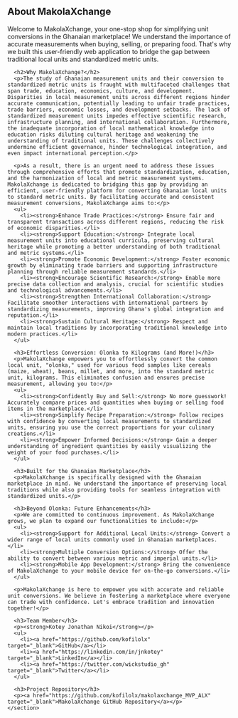 <main>
    <section>
      <h2>About MakolaXchange</h2>
      <p>Welcome to MakolaXchange, your one-stop shop for simplifying unit conversions in the Ghanaian marketplace! We understand the importance of accurate measurements when buying, selling, or preparing food. That's why we built this user-friendly web application to bridge the gap between traditional local units and standardized metric units.</p>

      <h2>Why MakolaXchange?</h2>
      <p>The study of Ghanaian measurement units and their conversion to standardized metric units is fraught with multifaceted challenges that span trade, education, economics, culture, and development. Disparities in local measurement units across different regions hinder accurate communication, potentially leading to unfair trade practices, trade barriers, economic losses, and development setbacks. The lack of standardized measurement units impedes effective scientific research, infrastructure planning, and international collaboration. Furthermore, the inadequate incorporation of local mathematical knowledge into education risks diluting cultural heritage and weakening the understanding of traditional units. These challenges collectively undermine efficient governance, hinder technological integration, and even impact international perception.</p>

      <p>As a result, there is an urgent need to address these issues through comprehensive efforts that promote standardization, education, and the harmonization of local and metric measurement systems. MakolaXchange is dedicated to bridging this gap by providing an efficient, user-friendly platform for converting Ghanaian local units to standard metric units. By facilitating accurate and consistent measurement conversions, MakolaXchange aims to:</p>
      <ul>
        <li><strong>Enhance Trade Practices:</strong> Ensure fair and transparent transactions across different regions, reducing the risk of economic disparities.</li>
        <li><strong>Support Education:</strong> Integrate local measurement units into educational curricula, preserving cultural heritage while promoting a better understanding of both traditional and metric systems.</li>
        <li><strong>Promote Economic Development:</strong> Foster economic growth by eliminating trade barriers and supporting infrastructure planning through reliable measurement standards.</li>
        <li><strong>Encourage Scientific Research:</strong> Enable more precise data collection and analysis, crucial for scientific studies and technological advancements.</li>
        <li><strong>Strengthen International Collaboration:</strong> Facilitate smoother interactions with international partners by standardizing measurements, improving Ghana's global integration and reputation.</li>
        <li><strong>Sustain Cultural Heritage:</strong> Respect and maintain local traditions by incorporating traditional knowledge into modern practices.</li>
      </ul>

      <h3>Effortless Conversion: Olonka to Kilograms (and More!)</h3>
      <p>MakolaXchange empowers you to effortlessly convert the common local unit, "olonka," used for various food samples like cereals (maize, wheat), beans, millet, and more, into the standard metric unit, kilograms. This eliminates confusion and ensures precise measurement, allowing you to:</p>
      <ul>
        <li><strong>Confidently Buy and Sell:</strong> No more guesswork! Accurately compare prices and quantities when buying or selling food items in the marketplace.</li>
        <li><strong>Simplify Recipe Preparation:</strong> Follow recipes with confidence by converting local measurements to standardized units, ensuring you use the correct proportions for your culinary creations.</li>
        <li><strong>Empower Informed Decisions:</strong> Gain a deeper understanding of ingredient quantities by easily visualizing the weight of your food purchases.</li>
      </ul>

      <h3>Built for the Ghanaian Marketplace</h3>
      <p>MakolaXchange is specifically designed with the Ghanaian marketplace in mind. We understand the importance of preserving local traditions while also providing tools for seamless integration with standardized units.</p>

      <h3>Beyond Olonka: Future Enhancements</h3>
      <p>We are committed to continuous improvement. As MakolaXchange grows, we plan to expand our functionalities to include:</p>
      <ul>
        <li><strong>Support for Additional Local Units:</strong> Convert a wider range of local units commonly used in Ghanaian marketplaces.</li>
        <li><strong>Multiple Conversion Options:</strong> Offer the ability to convert between various metric and imperial units.</li>
        <li><strong>Mobile App Development:</strong> Bring the convenience of MakolaXchange to your mobile device for on-the-go conversions.</li>
      </ul>

      <p>MakolaXchange is here to empower you with accurate and reliable unit conversions. We believe in fostering a marketplace where everyone can trade with confidence. Let's embrace tradition and innovation together!</p>

      <h3>Team Member</h3>
      <p><strong>Kotey Jonathan Nikoi</strong></p>
      <ul>
        <li><a href="https://github.com/kofilolx" target="_blank">GitHub</a></li>
        <li><a href="https://linkedin.com/in/jnkotey" target="_blank">LinkedIn</a></li>
        <li><a href="https://twitter.com/wickstudio_gh" target="_blank">Twitter</a></li>
      </ul>

      <h3>Project Repository</h3>
      <p><a href="https://github.com/kofilolx/makolaxchange_MVP_ALX" target="_blank">MakolaXchange GitHub Repository</a></p>
    </section>
  </main>
